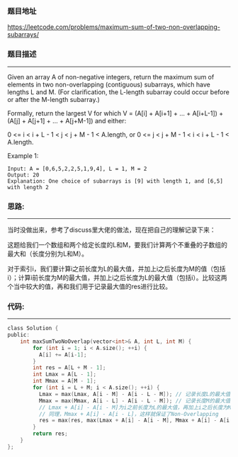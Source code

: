 ### 题目地址
https://leetcode.com/problems/maximum-sum-of-two-non-overlapping-subarrays/

### 题目描述

------
Given an array A of non-negative integers, return the maximum sum of elements in two non-overlapping (contiguous) subarrays, which have lengths L and M.  (For clarification, the L-length subarray could occur before or after the M-length subarray.)

Formally, return the largest V for which V = (A[i] + A[i+1] + ... + A[i+L-1]) + (A[j] + A[j+1] + ... + A[j+M-1]) and either:

0 <= i < i + L - 1 < j < j + M - 1 < A.length, or
0 <= j < j + M - 1 < i < i + L - 1 < A.length.

Example 1:
```
Input: A = [0,6,5,2,2,5,1,9,4], L = 1, M = 2
Output: 20
Explanation: One choice of subarrays is [9] with length 1, and [6,5] with length 2
```

### **思路:**
------
当时没做出来，参考了discuss里大佬的做法，现在把自己的理解记录下来：

这题给我们一个数组和两个给定长度的L和M，要我们计算两个不重叠的子数组的最大和（长度分别为L和M）。

对于索引i，我们要计算i之前长度为L的最大值，并加上i之后长度为M的值（包括i）；计算i前长度为M的最大值，并加上i之后长度为L的最大值（包括i）。比较这两个当中较大的值，再和我们用于记录最大值的res进行比较。


### **代码:**
------
```c
class Solution {
public:
    int maxSumTwoNoOverlap(vector<int>& A, int L, int M) {
        for (int i = 1; i < A.size(); ++i) {
          A[i] += A[i-1];
        }
        int res = A[L + M - 1];
        int Lmax = A[L - 1];
        int Mmax = A[M - 1];
        for (int i = L + M; i < A.size(); ++i) {
          Lmax = max(Lmax, A[i - M] - A[i - L - M]); // 记录长度L的最大值， A[i - M] - A[i - L - M]的长度为L
          Mmax = max(Mmax, A[i - L] - A[i - L - M]); // 记录长度M的最大值， A[i - L] - A[i - L - M]的长度为M
          // Lmax + A[i] - A[i - M]为i之前长度为L的最大值，再加上i之后长度为M的值
          // 同理，Mmax + A[i] - A[i - L]，这样就保证了Non-Overlapping
          res = max(res, max(Lmax + A[i] - A[i - M], Mmax + A[i] - A[i - L]));
        }
        return res;
    }
};
```
